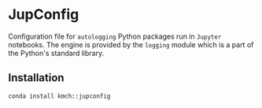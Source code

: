 # JupConfig 

Configuration file for `autologging` Python packages run in `Jupyter` notebooks. The engine is provided by the `logging` module which is a part of the Python's standard library.

## Installation
`conda install kmch::jupconfig`
